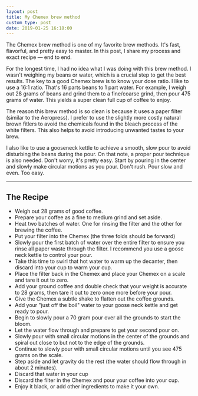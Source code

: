 ```yaml
---
layout: post
title: My Chemex brew method
custom_type: post
date: 2019-01-25 16:18:00
---
```


The Chemex brew method is one of my favorite brew methods. It's fast, flavorful, and pretty easy to master. In this post, I share my process and exact recipe — end to end.

For the longest time, I had no idea what I was doing with this brew method. I wasn't weighing my beans or water, which is a crucial step to get the best results. The key to a good Chemex brew is to know your dose ratio. I like to use a 16:1 ratio. That's 16 parts beans to 1 part water. For example, I weigh out 28 grams of beans and grind them to a fine/coarse grind, then pour 475 grams of water. This yields a super clean full cup of coffee to enjoy.

The reason this brew method is so clean is because it uses a paper filter (similar to the Aeropress). I prefer to use the slightly more costly natural brown fitlers to avoid the chemicals found in the bleach process of the white filters. This also helps to avoid introducing unwanted tastes to your brew.

I also like to use a gooseneck kettle to achieve a smooth, slow pour to avoid disturbing the beans during the pour. On that note, a proper pour technique is also needed. Don't worry, it's pretty easy. Start by pouring in the center and slowly make circular motions as you pour. Don't rush. Pour slow and even. Too easy.

---

## The Recipe

- Weigh out 28 grams of good coffee.
- Prepare your coffee as a fine to medium grind and set aside.
- Heat two batches of water. One for rinsing the filter and the other for brewing the coffee.
- Put your filter into the Chemex (the three folds should be forward)
- Slowly pour the first batch of water over the entire filter to ensure you rinse all paper waste through the filter. I recommend you use a goose neck kettle to control your pour.
- Take this time to swirl that hot water to warm up the decanter, then discard into your cup to warm your cup.
- Place the filter back in the Chemex and place your Chemex on a scale and tare it out to zero.
- Add your ground coffee and double check that your weight is accurate to 28 grams, then tare it out to zero once more before your pour.
- Give the Chemex a subtle shake to flatten out the coffee grounds.
- Add your "just off the boil" water to your goose neck kettle and get ready to pour.
- Begin to slowly pour a 70 gram pour over all the grounds to start the bloom.
- Let the water flow through and prepare to get your second pour on.
- Slowly pour with small circular motions in the center of the grounds and spiral out close to but not to the edge of the grounds.
- Continue to slowly pour with small circular motions until you see 475 grams on the scale.
- Step aside and let gravity do the rest (the water should flow through in about 2 minutes).
- Discard that water in your cup
- Discard the filter in the Chemex and pour your coffee into your cup.
- Enjoy it black, or add other ingredients to make it your own.
